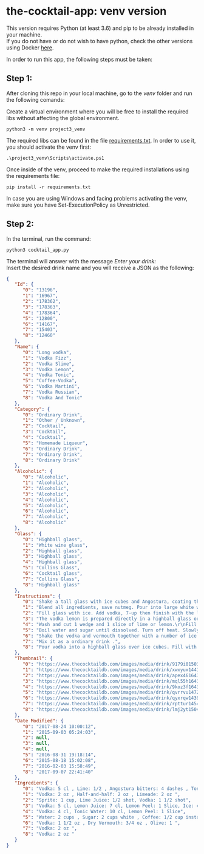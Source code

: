 # the-cocktail-app: venv version 
This version requires Python (at least 3.6) and pip to be already installed in your machine.  
If you do not have or do not wish to have python, check the other versions using Docker [here](https://github.com/Eldov/the-cocktail-app/blob/main/README.md).  
  
In order to run this app, the following steps must be taken:  
  
## **Step 1:**
After cloning this repo in your local machine, go to the *venv* folder and run the following comands:

Create a virtual environment where you will be free to install the required libs without affecting the global environment.  
~~~
python3 -m venv project3_venv  
~~~
The required libs can be found in the file [requirements.txt]([https://github.com/Eldov/Portfolio/blob/main/Project%203/requirements.txt](https://github.com/Eldov/the-cocktail-app/blob/main/venv/requirements.txt)). In order to use it, you should activate the venv first:
~~~
.\project3_venv\Scripts\activate.ps1
~~~
Once inside of the venv, proceed to make the required installations using the requirements file:
~~~
pip install -r requirements.txt
~~~

In case you are using Windows and facing problems activating the venv, make sure you have Set-ExecutionPolicy as Unrestricted.  

## **Step 2:**
In the terminal, run the command:  
~~~
python3 cocktail_app.py
~~~

The terminal will answer with the message *Enter your drink:*  
Insert the desired drink name and you will receive a JSON as the following:  

```json  
{
   "Id": {
      "0": "13196",
      "1": "16967",
      "2": "178362",
      "3": "178363",
      "4": "178364",
      "5": "12800",
      "6": "14167",
      "7": "15403",
      "8": "12460"
   },
   "Name": {
      "0": "Long vodka",
      "1": "Vodka Fizz",
      "2": "Vodka Slime",
      "3": "Vodka Lemon",
      "4": "Vodka Tonic",
      "5": "Coffee-Vodka",
      "6": "Vodka Martini",
      "7": "Vodka Russian",
      "8": "Vodka And Tonic"
   },
   "Category": {
      "0": "Ordinary Drink",
      "1": "Other / Unknown",
      "2": "Cocktail",
      "3": "Cocktail",
      "4": "Cocktail",
      "5": "Homemade Liqueur",
      "6": "Ordinary Drink",
      "7": "Ordinary Drink",
      "8": "Ordinary Drink"
   },
   "Alcoholic": {
      "0": "Alcoholic",
      "1": "Alcoholic",
      "2": "Alcoholic",
      "3": "Alcoholic",
      "4": "Alcoholic",
      "5": "Alcoholic",
      "6": "Alcoholic",
      "7": "Alcoholic",
      "8": "Alcoholic"
   },
   "Glass": {
      "0": "Highball glass",
      "1": "White wine glass",
      "2": "Highball glass",
      "3": "Highball glass",
      "4": "Highball glass",
      "5": "Collins Glass",
      "6": "Cocktail glass",
      "7": "Collins Glass",
      "8": "Highball glass"
   },
   "Instructions": {
      "0": "Shake a tall glass with ice cubes and Angostura, coating the inside of the glass. Por the vodka onto this, add 1 slice of lime and squeeze juice out of remainder, mix with tonic, stir and voila you have a Long Vodka",
      "1": "Blend all ingredients, save nutmeg. Pour into large white wine glass and sprinkle nutmeg on top.",
      "2": "Fill glass with ice. Add vodka, 7-up then finish with the lime juice.",
      "3": "The vodka lemon is prepared directly in a highball glass or in a large tumbler: put 6-7 ice cubes in the glass, pour the vodka, lemonade and mix with a bar spoon. Finally decorate with a slice of lemon and, if you prefer, add a few mint leaves. Your vodka lemon is ready to be served.",
      "4": "Wash and cut 1 wedge and 1 slice of lime or lemon.\r\nFill a tumbler with fresh ice.\r\nPour the desired dose of vodka and top up with the tonic.\r\nSqueeze the lime wedge into the glass and decorate with the slice.\r\nThat's all, very simple: it's just the recipe for happiness!",
      "5": "Boil water and sugar until dissolved. Turn off heat. Slowly add dry instant coffee and continue stirring. Add a chopped vanilla bean to the vodka, then combine the cooled sugar syrup and coffee solution with the vodka. Cover tightly and shake vigorously each day for 3 weeks. Strain and filter. Its also best to let the sugar mixture cool completely so the vodka won't evaporate when its added. If you like a smoother feel to the liqueur you can add about 1 teaspoon of glycerine to the finished product.",
      "6": "Shake the vodka and vermouth together with a number of ice cubes, strain into a cocktail glass, add the olive and serve.",
      "7": "Mix it as a ordinary drink .",
      "8": "Pour vodka into a highball glass over ice cubes. Fill with tonic water, stir, and serve."
   },
   "Thumbnail": {
      "0": "https://www.thecocktaildb.com/images/media/drink/9179i01503565212.jpg",
      "1": "https://www.thecocktaildb.com/images/media/drink/xwxyux1441254243.jpg",
      "2": "https://www.thecocktaildb.com/images/media/drink/apex461643588115.jpg",
      "3": "https://www.thecocktaildb.com/images/media/drink/mql55h1643820632.jpg",
      "4": "https://www.thecocktaildb.com/images/media/drink/9koz3f1643821062.jpg",
      "5": "https://www.thecocktaildb.com/images/media/drink/qvrrvu1472667494.jpg",
      "6": "https://www.thecocktaildb.com/images/media/drink/qyxrqw1439906528.jpg",
      "7": "https://www.thecocktaildb.com/images/media/drink/rpttur1454515129.jpg",
      "8": "https://www.thecocktaildb.com/images/media/drink/lmj2yt1504820500.jpg"
   },
   "Date Modified": {
      "0": "2017-08-24 10:00:12",
      "1": "2015-09-03 05:24:03",
      "2": null,
      "3": null,
      "4": null,
      "5": "2016-08-31 19:18:14",
      "6": "2015-08-18 15:02:08",
      "7": "2016-02-03 15:58:49",
      "8": "2017-09-07 22:41:40"
   },
   "Ingredients": {
      "0": "Vodka: 5 cl , Lime: 1/2 , Angostura bitters: 4 dashes , Tonic water: 1 dl Schweppes , Ice: 4 ",
      "1": "Vodka: 2 oz , Half-and-half: 2 oz , Limeade: 2 oz ",
      "2": "Sprite: 1 cup, Lime Juice: 1/2 shot, Vodka: 1 1/2 shot",
      "3": "Vodka: 5 cl, Lemon Juice: 7 cl, Lemon Peel: 1 Slice, Ice: cubes",
      "4": "Vodka: 4 cl, Tonic Water: 10 cl, Lemon Peel: 1 Slice",
      "5": "Water: 2 cups , Sugar: 2 cups white , Coffee: 1/2 cup instant , Vanilla: 1/2, Vodka: 1 1/2 cup",
      "6": "Vodka: 1 1/2 oz , Dry Vermouth: 3/4 oz , Olive: 1 ",
      "7": "Vodka: 2 oz ",
      "8": "Vodka: 2 oz "
   }
}
```
